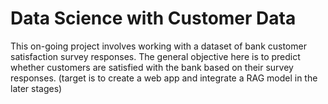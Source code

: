 # Data Science with Customer Data

This on-going project involves working with a dataset of bank customer satisfaction survey 
responses. The general objective here is to predict whether customers are satisfied 
with the bank based on their survey responses. 
(target is to create a web app and integrate a RAG model in the later stages)  
